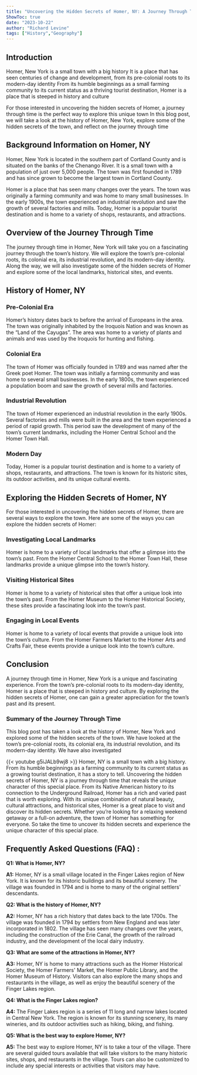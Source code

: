 ```yaml
---
title: "Uncovering the Hidden Secrets of Homer, NY: A Journey Through Time!"
ShowToc: true 
date: "2023-10-22"
author: "Richard Levine" 
tags: ["History","Geography"]
---
```

## Introduction

Homer, New York is a small town with a big history It is a place that has seen centuries of change and development, from its pre-colonial roots to its modern-day identity From its humble beginnings as a small farming community to its current status as a thriving tourist destination, Homer is a place that is steeped in history and culture

For those interested in uncovering the hidden secrets of Homer, a journey through time is the perfect way to explore this unique town In this blog post, we will take a look at the history of Homer, New York, explore some of the hidden secrets of the town, and reflect on the journey through time

## Background Information on Homer, NY

Homer, New York is located in the southern part of Cortland County and is situated on the banks of the Chenango River. It is a small town with a population of just over 5,000 people. The town was first founded in 1789 and has since grown to become the largest town in Cortland County.

Homer is a place that has seen many changes over the years. The town was originally a farming community and was home to many small businesses. In the early 1900s, the town experienced an industrial revolution and saw the growth of several factories and mills. Today, Homer is a popular tourist destination and is home to a variety of shops, restaurants, and attractions.

## Overview of the Journey Through Time

The journey through time in Homer, New York will take you on a fascinating journey through the town’s history. We will explore the town’s pre-colonial roots, its colonial era, its industrial revolution, and its modern-day identity. Along the way, we will also investigate some of the hidden secrets of Homer and explore some of the local landmarks, historical sites, and events. 

## History of Homer, NY

### Pre-Colonial Era

Homer’s history dates back to before the arrival of Europeans in the area. The town was originally inhabited by the Iroquois Nation and was known as the “Land of the Cayugas”. The area was home to a variety of plants and animals and was used by the Iroquois for hunting and fishing.

### Colonial Era

The town of Homer was officially founded in 1789 and was named after the Greek poet Homer. The town was initially a farming community and was home to several small businesses. In the early 1800s, the town experienced a population boom and saw the growth of several mills and factories.

### Industrial Revolution

The town of Homer experienced an industrial revolution in the early 1900s. Several factories and mills were built in the area and the town experienced a period of rapid growth. This period saw the development of many of the town’s current landmarks, including the Homer Central School and the Homer Town Hall.

### Modern Day

Today, Homer is a popular tourist destination and is home to a variety of shops, restaurants, and attractions. The town is known for its historic sites, its outdoor activities, and its unique cultural events.

## Exploring the Hidden Secrets of Homer, NY

For those interested in uncovering the hidden secrets of Homer, there are several ways to explore the town. Here are some of the ways you can explore the hidden secrets of Homer:

### Investigating Local Landmarks

Homer is home to a variety of local landmarks that offer a glimpse into the town’s past. From the Homer Central School to the Homer Town Hall, these landmarks provide a unique glimpse into the town’s history.

### Visiting Historical Sites

Homer is home to a variety of historical sites that offer a unique look into the town’s past. From the Homer Museum to the Homer Historical Society, these sites provide a fascinating look into the town’s past.

### Engaging in Local Events

Homer is home to a variety of local events that provide a unique look into the town’s culture. From the Homer Farmers Market to the Homer Arts and Crafts Fair, these events provide a unique look into the town’s culture.

## Conclusion

A journey through time in Homer, New York is a unique and fascinating experience. From the town’s pre-colonial roots to its modern-day identity, Homer is a place that is steeped in history and culture. By exploring the hidden secrets of Homer, one can gain a greater appreciation for the town’s past and its present. 

### Summary of the Journey Through Time

This blog post has taken a look at the history of Homer, New York and explored some of the hidden secrets of the town. We have looked at the town’s pre-colonial roots, its colonial era, its industrial revolution, and its modern-day identity. We have also investigated

{{< youtube g5iJALb9wj8 >}} 
Homer, NY is a small town with a big history. From its humble beginnings as a farming community to its current status as a growing tourist destination, it has a story to tell. Uncovering the hidden secrets of Homer, NY is a journey through time that reveals the unique character of this special place. From its Native American history to its connection to the Underground Railroad, Homer has a rich and varied past that is worth exploring. With its unique combination of natural beauty, cultural attractions, and historical sites, Homer is a great place to visit and discover its hidden secrets. Whether you’re looking for a relaxing weekend getaway or a full-on adventure, the town of Homer has something for everyone. So take the time to uncover its hidden secrets and experience the unique character of this special place.

## Frequently Asked Questions (FAQ) :
**Q1: What is Homer, NY?**

**A1:** Homer, NY is a small village located in the Finger Lakes region of New York. It is known for its historic buildings and its beautiful scenery. The village was founded in 1794 and is home to many of the original settlers' descendants.

**Q2: What is the history of Homer, NY?**

**A2:** Homer, NY has a rich history that dates back to the late 1700s. The village was founded in 1794 by settlers from New England and was later incorporated in 1802. The village has seen many changes over the years, including the construction of the Erie Canal, the growth of the railroad industry, and the development of the local dairy industry.

**Q3: What are some of the attractions in Homer, NY?**

**A3:** Homer, NY is home to many attractions such as the Homer Historical Society, the Homer Farmers' Market, the Homer Public Library, and the Homer Museum of History. Visitors can also explore the many shops and restaurants in the village, as well as enjoy the beautiful scenery of the Finger Lakes region.

**Q4: What is the Finger Lakes region?**

**A4:** The Finger Lakes region is a series of 11 long and narrow lakes located in Central New York. The region is known for its stunning scenery, its many wineries, and its outdoor activities such as hiking, biking, and fishing.

**Q5: What is the best way to explore Homer, NY?**

**A5:** The best way to explore Homer, NY is to take a tour of the village. There are several guided tours available that will take visitors to the many historic sites, shops, and restaurants in the village. Tours can also be customized to include any special interests or activities that visitors may have.



